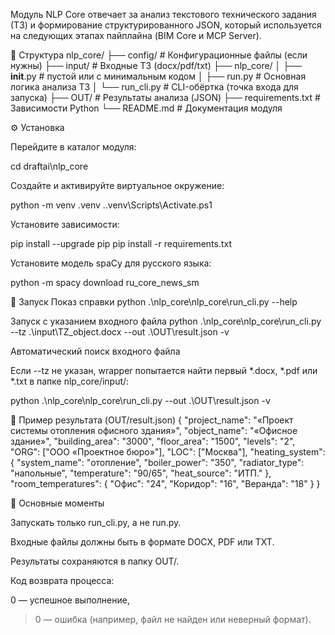 Модуль NLP Core отвечает за анализ текстового технического задания (ТЗ) и формирование структурированного JSON, который используется на следующих этапах пайплайна (BIM Core и MCP Server).

📂 Структура
nlp_core/
├── config/            # Конфигурационные файлы (если нужны)
├── input/             # Входные ТЗ (docx/pdf/txt)
├── nlp_core/
│   ├── __init__.py    # пустой или с минимальным кодом
│   ├── run.py         # Основная логика анализа ТЗ
│   └── run_cli.py     # CLI-обёртка (точка входа для запуска)
├── OUT/               # Результаты анализа (JSON)
├── requirements.txt   # Зависимости Python
└── README.md          # Документация модуля

⚙️ Установка

Перейдите в каталог модуля:

cd draftai\nlp_core


Создайте и активируйте виртуальное окружение:

python -m venv .venv
.\.venv\Scripts\Activate.ps1


Установите зависимости:

pip install --upgrade pip
pip install -r requirements.txt


Установите модель spaCy для русского языка:

python -m spacy download ru_core_news_sm

🚀 Запуск
Показ справки
python .\nlp_core\nlp_core\run_cli.py --help

Запуск с указанием входного файла
python .\nlp_core\nlp_core\run_cli.py --tz .\input\TZ_object.docx --out .\OUT\result.json -v

Автоматический поиск входного файла

Если --tz не указан, wrapper попытается найти первый *.docx, *.pdf или *.txt в папке nlp_core/input/:

python .\nlp_core\nlp_core\run_cli.py --out .\OUT\result.json -v

📄 Пример результата (OUT/result.json)
{
    "project_name": "«Проект системы отопления офисного здания»",
    "object_name": "«Офисное здание»",
    "building_area": "3000",
    "floor_area": "1500",
    "levels": "2",
    "ORG": ["ООО «Проектное бюро»"],
    "LOC": ["Москва"],
    "heating_system": {
        "system_name": "отопление",
        "boiler_power": "350",
        "radiator_type": "напольные",
        "temperature": "90/65",
        "heat_source": "ИТП."
    },
    "room_temperatures": {
        "Офис": "24",
        "Коридор": "16",
        "Веранда": "18"
    }
}

🔑 Основные моменты

Запускать только run_cli.py, а не run.py.

Входные файлы должны быть в формате DOCX, PDF или TXT.

Результаты сохраняются в папку OUT/.

Код возврата процесса:

0 — успешное выполнение,

>0 — ошибка (например, файл не найден или неверный формат).
